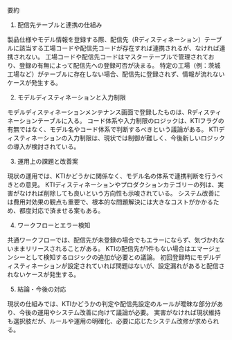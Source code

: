 要約
1. 配信先テーブルと連携の仕組み

製品仕様やモデル情報を登録する際、配信先（Rディスティネーション）テーブルに該当する工場コードや配信先コードが存在すれば連携されるが、なければ連携されない。
工場コードや配信先コードはマスターテーブルで管理されており、登録の有無によって配信先への登録可否が決まる。
特定の工場（例：茨城工場など）がテーブルに存在しない場合、配信先に登録されず、情報が流れないケースが発生する。

2. モデルディスティネーションと入力制限

モデルディスティネーションメンテナンス画面で登録したものは、Rディスティネーションテーブルに入る。
コード体系や入力制限のロジックは、KTIフラグの有無ではなく、モデル名やコード体系で判断するべきという議論がある。
KTIディスティネーションの入力制限は、現状では制御が難しく、今後新しいロジックの導入が検討されている。

3. 運用上の課題と改善案

現状の運用では、KTIかどうかに関係なく、モデル名の体系で連携判断を行うべきとの意見。
KTIディスティネーションやプロダクションカテゴリーの列は、実害がなければ削除しても良いという方向性も示唆されている。
システム改善には費用対効果の観点も重要で、根本的な問題解決には大きなコストがかかるため、都度対応で済ませる案もある。

4. ワークフローとエラー検知

共通ワークフローでは、配信先が未登録の場合でもエラーにならず、気づかれないままリリースされることがある。
KTIの配信先が1件もない場合はエマージェンシーとして検知するロジックの追加が必要との議論。
初回登録時にモデルディスティネーションが設定されていれば問題はないが、設定漏れがあると配信されないケースが発生する。

5. 結論・今後の対応

現状の仕組みでは、KTIかどうかの判定や配信先設定のルールが曖昧な部分があり、今後の運用やシステム改善に向けて議論が必要。
実害がなければ現状維持も選択肢だが、ルールや運用の明確化、必要に応じたシステム改修が求められる。
